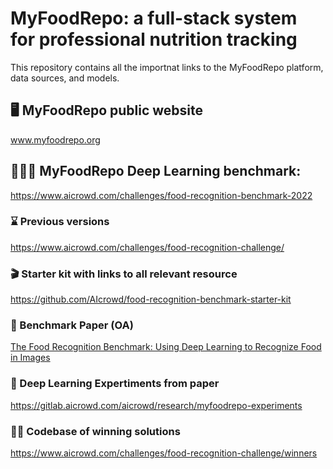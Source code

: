 # MyFoodRepo: a full-stack system for professional nutrition tracking

This repository contains all the importnat links to the MyFoodRepo platform, data sources, and models.

## 🖥 MyFoodRepo public website
www.myfoodrepo.org

## 🍕🥝🥛 MyFoodRepo Deep Learning benchmark:
https://www.aicrowd.com/challenges/food-recognition-benchmark-2022

### ⌛️ Previous versions
https://www.aicrowd.com/challenges/food-recognition-challenge/

### 🎬 Starter kit with links to all relevant resource
https://github.com/AIcrowd/food-recognition-benchmark-starter-kit

### 📝 Benchmark Paper (OA)
[The Food Recognition Benchmark: Using Deep Learning to Recognize Food in Images](https://www.frontiersin.org/articles/10.3389/fnut.2022.875143/abstract)

### 🧪 Deep Learning Expertiments from paper
https://gitlab.aicrowd.com/aicrowd/research/myfoodrepo-experiments

### 👩‍💻 Codebase of winning solutions
https://www.aicrowd.com/challenges/food-recognition-challenge/winners
